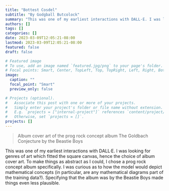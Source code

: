 ```yaml
---
title: "Bottest Cosdel"
subtitle: "By Godgball Butcolock"
summary: "This was one of my earliest interactions with DALL·E. I was looking for genres of art which fitted the square canvas, hence the choice of album cover art. To make things as abstract as I could, I chose a prog rock concept album specifically. I was curious as to how the model would depict mathematical concepts (in particular, are any mathematical diagrams part of the training data?). Specifying that the album was by the Beastie Boys made things even less plausible."
authors: []
tags: []
categories: []
date: 2023-03-09T12:05:21-08:00
lastmod: 2023-03-09T12:05:21-08:00
featured: false
draft: false

# Featured image
# To use, add an image named `featured.jpg/png` to your page's folder.
# Focal points: Smart, Center, TopLeft, Top, TopRight, Left, Right, BottomLeft, Bottom, BottomRight.
image:
  caption: ""
  focal_point: "Smart"
  preview_only: false

# Projects (optional).
#   Associate this post with one or more of your projects.
#   Simply enter your project's folder or file name without extension.
#   E.g. `projects = ["internal-project"]` references `content/project/deep-learning/index.md`.
#   Otherwise, set `projects = []`.
projects: []
---
```


> Album cover art of the prog rock concept album The Goldbach Conjecture by the Beastie Boys

This was one of my earliest interactions with DALL·E. I was looking for genres of art which fitted the square canvas, hence the choice of album cover art. To make things as abstract as I could, I chose a prog rock concept album specifically. I was curious as to how the model would depict mathematical concepts (in particular, are any mathematical diagrams part of the training data?). Specifying that the album was by the Beastie Boys made things even less plausible.
